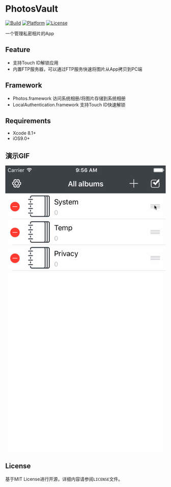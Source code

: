 # PhotosVault

[![Build](https://img.shields.io/wercker/ci/wercker/docs.svg)]()
[![Platform](https://img.shields.io/badge/platform-iOS-blue.svg?style=flat)]()
[![License](https://img.shields.io/badge/license-MIT-orange.svg?style=flat)]()

一个管理私密相片的App

## Feature

- 支持Touch ID解锁应用
- 内置FTP服务器，可以通过FTP服务快速将图片从App拷贝到PC端

## Framework

- Photos.framework 访问系统相册/将图片存储到系统相册
- LocalAuthentication.framework 支持Touch ID快速解锁


## Requirements

- Xcode 8.1+
- iOS9.0+

## 演示GIF

![GIF](./demo.gif)

## License

基于MIT License进行开源，详细内容请参阅`LICENSE`文件。
